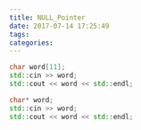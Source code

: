 ```yaml
---
title: NULL_Pointer
date: 2017-07-14 17:25:49
tags:
categories:
---
```



<!--more-->
```c++
char word[11];
std::cin >> word;
std::cout << word << std::endl;
```

```c++
char* word;
std::cin >> word;
std::cout << word << std::endl;